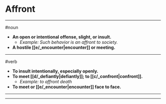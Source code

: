 # Affront
---
#noun
- **An open or intentional offense, slight, or insult.**
	- _Example: Such behavior is an affront to society._
- **A hostile [[e/_encounter|encounter]] or meeting.**
---
#verb
- **To insult intentionally, especially openly.**
- **To meet [[d/_defiantly|defiantly]]; to [[c/_confront|confront]].**
	- _Example: to affront death_
- **To meet or [[e/_encounter|encounter]] face to face.**
---
---
